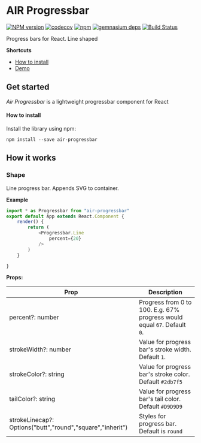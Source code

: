 # AIR Progressbar

[![NPM version](http://img.shields.io/npm/v/air-progressbar.svg?style=flat-square)]((https://www.npmjs.com/package/air-progressbar))
[![codecov](https://codecov.io/gh/AirSquire/AirProgressbar/branch/master/graph/badge.svg?style=flat-square)](https://codecov.io/gh/Airsquire/AirProgressbart)
[![npm](https://img.shields.io/npm/dm/air-progressbar.svg?style=flat-square)](https://www.npmjs.com/package/air-progressbar)
[![gemnasium deps](http://img.shields.io/gemnasium/react-component/progress.svg?style=flat-square)](https://www.npmjs.com/package/air-progressbar)
[![Build Status](https://travis-ci.org/Airsquire/AirProgressbar.svg?style=flat-square&branch=master)](https://travis-ci.org/Airsquire/AirProgressbar)

Progress bars for React. Line shaped

**Shortcuts**

* [How to install](#how-to-install)
* [Demo](https://airsquire.github.io/AirProgressbar/demo)


## Get started

*Air Progressbar* is a lightweight progressbar component for React

#### How to install

Install the library using npm:

```
npm install --save air-progressbar
```

## How it works


### Shape

Line progress bar. Appends SVG to container.

**Example**

```javascript
import * as Progressbar from "air-progressbar"
export default App extends React.Component {
    render() {
        return (
            <Progressbar.Line
                percent={20}
            />
        )
    }

}
```

**Props:**

Prop               | Description
-------------------|------------------------
percent?: number           | Progress from 0 to 100. E.g. 67% progress would equal `67`. Default `0`.
strokeWidth?: number               | Value for progress bar's stroke width. Default `1`.
strokeColor?: string            | Value for progress bar's stroke color. Default `#2db7f5`
tailColor?: string     | Value for progress bar's tail color. Default `#D9D9D9`
strokeLinecap?: Options("butt","round","square","inherit")     | Styles for progress bar. Default is `round`
